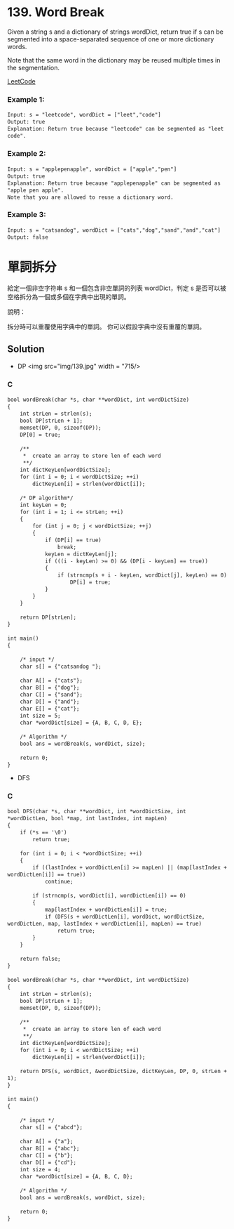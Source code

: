 # 139. Word Break

Given a string s and a dictionary of strings wordDict, return true if s can be segmented into a space-separated sequence of one or more dictionary words.

Note that the same word in the dictionary may be reused multiple times in the segmentation.

[LeetCode](https://leetcode.com/problems/word-break)  

### Example 1:

```
Input: s = "leetcode", wordDict = ["leet","code"]
Output: true
Explanation: Return true because "leetcode" can be segmented as "leet code".
```

### Example 2:
```
Input: s = "applepenapple", wordDict = ["apple","pen"]
Output: true
Explanation: Return true because "applepenapple" can be segmented as "apple pen apple".
Note that you are allowed to reuse a dictionary word.
```

### Example 3:
```
Input: s = "catsandog", wordDict = ["cats","dog","sand","and","cat"]
Output: false
```

#  單詞拆分
給定一個非空字符串 s 和一個包含非空單詞的列表 wordDict，判定 s 是否可以被空格拆分為一個或多個在字典中出現的單詞。

說明：

拆分時可以重覆使用字典中的單詞。
你可以假設字典中沒有重覆的單詞。

## Solution
* DP
<img src="img/139.jpg" width = "715/>

### C

```
bool wordBreak(char *s, char **wordDict, int wordDictSize)
{
    int strLen = strlen(s);
    bool DP[strLen + 1];
    memset(DP, 0, sizeof(DP));
    DP[0] = true;

    /**
     *  create an array to store len of each word
     **/
    int dictKeyLen[wordDictSize];
    for (int i = 0; i < wordDictSize; ++i)
        dictKeyLen[i] = strlen(wordDict[i]);

    /* DP algorithm*/
    int keyLen = 0;
    for (int i = 1; i <= strLen; ++i)
    {
        for (int j = 0; j < wordDictSize; ++j)
        {
            if (DP[i] == true)
                break;
            keyLen = dictKeyLen[j];
            if (((i - keyLen) >= 0) && (DP[i - keyLen] == true))
            {
                if (strncmp(s + i - keyLen, wordDict[j], keyLen) == 0)
                    DP[i] = true;
            }
        }
    }

    return DP[strLen];
}

int main()
{

    /* input */
    char s[] = {"catsandog "};

    char A[] = {"cats"};
    char B[] = {"dog"};
    char C[] = {"sand"};
    char D[] = {"and"};
    char E[] = {"cat"};
    int size = 5;
    char *wordDict[size] = {A, B, C, D, E};

    /* Algorithm */
    bool ans = wordBreak(s, wordDict, size);

    return 0;
}
```

* DFS
### C

```
bool DFS(char *s, char **wordDict, int *wordDictSize, int *wordDictLen, bool *map, int lastIndex, int mapLen)
{
    if (*s == '\0')
        return true;

    for (int i = 0; i < *wordDictSize; ++i)
    {
        if ((lastIndex + wordDictLen[i] >= mapLen) || (map[lastIndex + wordDictLen[i]] == true))
            continue;

        if (strncmp(s, wordDict[i], wordDictLen[i]) == 0)
        {
            map[lastIndex + wordDictLen[i]] = true;
            if (DFS(s + wordDictLen[i], wordDict, wordDictSize, wordDictLen, map, lastIndex + wordDictLen[i], mapLen) == true)
                return true;
        }
    }

    return false;
}

bool wordBreak(char *s, char **wordDict, int wordDictSize)
{
    int strLen = strlen(s);
    bool DP[strLen + 1];
    memset(DP, 0, sizeof(DP));

    /**
     *  create an array to store len of each word
     **/
    int dictKeyLen[wordDictSize];
    for (int i = 0; i < wordDictSize; ++i)
        dictKeyLen[i] = strlen(wordDict[i]);

    return DFS(s, wordDict, &wordDictSize, dictKeyLen, DP, 0, strLen + 1);
}

int main()
{

    /* input */
    char s[] = {"abcd"};

    char A[] = {"a"};
    char B[] = {"abc"};
    char C[] = {"b"};
    char D[] = {"cd"};
    int size = 4;
    char *wordDict[size] = {A, B, C, D};

    /* Algorithm */
    bool ans = wordBreak(s, wordDict, size);

    return 0;
}
```